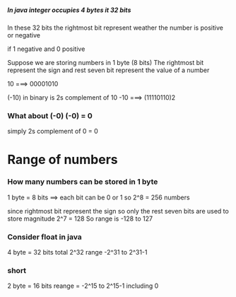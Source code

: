 ##### In java integer occupies 4 bytes it 32 bits 

In these 32 bits the rightmost bit represent weather the number is positive or negative 

if 1 negative and 0 positive 



Suppose we are storing numbers in 1 byte (8 bits)
The rightmost bit represent the sign and rest seven bit represent the value of a number 

10 ===> 00001010 

(-10) in binary is 2s complement of 10 
-10 ===> (11110110)2


### What about (-0)  (-0) = 0 
simply 2s complement of 0 = 0 


# Range of numbers 

### How many numbers can be stored in 1 byte 
1 byte = 8 bits ==> each bit can be 0 or 1 so 2^8 = 256 numbers

since rightmost bit represent the sign so only the rest seven bits are used to store magnitude 
2^7 = 128 
So range is -128 to 127

### Consider float in java
4 byte = 32 bits total 2^32
range -2^31 to 2^31-1


### short 
2 byte = 16 bits
reange = -2^15 to 2^15-1 including 0 
